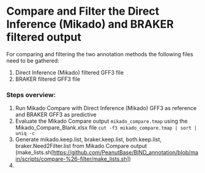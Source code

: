 # Compare and Filter the Direct Inference (Mikado) and BRAKER filtered output
For comparing and filtering the two annotation methods the following files need to be gathered:
1. Direct Inference (Mikado) filtered GFF3 file
2. BRAKER filtered GFF3 file

### Steps overview:

1. Run Mikado Compare with Direct Inference (Mikado) GFF3 as reference and BRAKER GFF3 as predictive
2. Evaluate the Mikado Compare output `mikado_compare.tmap` using the Mikado_Compare_Blank.xlsx file
``` cut -f3 mikado_compare.tmap | sort | uniq -c ```
3. Generate mikado.keep.list, braker.keep.list, both.keep.list, braker.Need2Filter.list from Mikado Compare output (make_lists.sh[https://github.com/PeanutBase/BIND_annotation/blob/main/scripts/compare-%26-filter/make_lists.sh])
5. 
